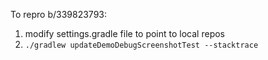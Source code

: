 To repro b/339823793:

1. modify settings.gradle file to point to local repos
2. `./gradlew updateDemoDebugScreenshotTest --stacktrace`

